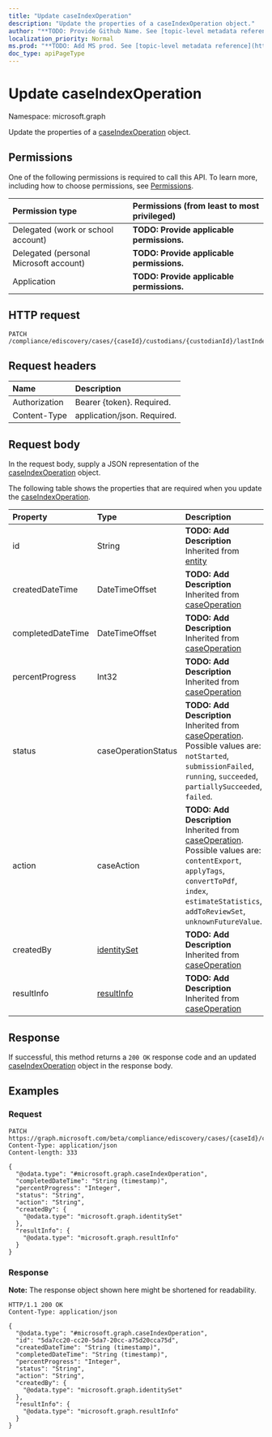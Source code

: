 ```yaml
---
title: "Update caseIndexOperation"
description: "Update the properties of a caseIndexOperation object."
author: "**TODO: Provide Github Name. See [topic-level metadata reference](https://msgo.azurewebsites.net/add/document/guidelines/metadata.html#topic-level-metadata)**"
localization_priority: Normal
ms.prod: "**TODO: Add MS prod. See [topic-level metadata reference](https://msgo.azurewebsites.net/add/document/guidelines/metadata.html#topic-level-metadata)**"
doc_type: apiPageType
---
```


# Update caseIndexOperation
Namespace: microsoft.graph

Update the properties of a [caseIndexOperation](../resources/caseindexoperation.md) object.

## Permissions
One of the following permissions is required to call this API. To learn more, including how to choose permissions, see [Permissions](/graph/permissions-reference).

|Permission type|Permissions (from least to most privileged)|
|:---|:---|
|Delegated (work or school account)|**TODO: Provide applicable permissions.**|
|Delegated (personal Microsoft account)|**TODO: Provide applicable permissions.**|
|Application|**TODO: Provide applicable permissions.**|

## HTTP request

<!-- {
  "blockType": "ignored"
}
-->
``` http
PATCH /compliance/ediscovery/cases/{caseId}/custodians/{custodianId}/lastIndexOperation
```

## Request headers
|Name|Description|
|:---|:---|
|Authorization|Bearer {token}. Required.|
|Content-Type|application/json. Required.|

## Request body
In the request body, supply a JSON representation of the [caseIndexOperation](../resources/caseindexoperation.md) object.

The following table shows the properties that are required when you update the [caseIndexOperation](../resources/caseindexoperation.md).

|Property|Type|Description|
|:---|:---|:---|
|id|String|**TODO: Add Description** Inherited from [entity](../resources/entity.md)|
|createdDateTime|DateTimeOffset|**TODO: Add Description** Inherited from [caseOperation](../resources/caseoperation.md)|
|completedDateTime|DateTimeOffset|**TODO: Add Description** Inherited from [caseOperation](../resources/caseoperation.md)|
|percentProgress|Int32|**TODO: Add Description** Inherited from [caseOperation](../resources/caseoperation.md)|
|status|caseOperationStatus|**TODO: Add Description** Inherited from [caseOperation](../resources/caseoperation.md). Possible values are: `notStarted`, `submissionFailed`, `running`, `succeeded`, `partiallySucceeded`, `failed`.|
|action|caseAction|**TODO: Add Description** Inherited from [caseOperation](../resources/caseoperation.md). Possible values are: `contentExport`, `applyTags`, `convertToPdf`, `index`, `estimateStatistics`, `addToReviewSet`, `unknownFutureValue`.|
|createdBy|[identitySet](../resources/identityset.md)|**TODO: Add Description** Inherited from [caseOperation](../resources/caseoperation.md)|
|resultInfo|[resultInfo](../resources/resultinfo.md)|**TODO: Add Description** Inherited from [caseOperation](../resources/caseoperation.md)|



## Response

If successful, this method returns a `200 OK` response code and an updated [caseIndexOperation](../resources/caseindexoperation.md) object in the response body.

## Examples

### Request
<!-- {
  "blockType": "request",
  "name": "update_caseindexoperation"
}
-->
``` http
PATCH https://graph.microsoft.com/beta/compliance/ediscovery/cases/{caseId}/custodians/{custodianId}/lastIndexOperation
Content-Type: application/json
Content-length: 333

{
  "@odata.type": "#microsoft.graph.caseIndexOperation",
  "completedDateTime": "String (timestamp)",
  "percentProgress": "Integer",
  "status": "String",
  "action": "String",
  "createdBy": {
    "@odata.type": "microsoft.graph.identitySet"
  },
  "resultInfo": {
    "@odata.type": "microsoft.graph.resultInfo"
  }
}
```


### Response
**Note:** The response object shown here might be shortened for readability.
<!-- {
  "blockType": "response",
  "truncated": true
}
-->
``` http
HTTP/1.1 200 OK
Content-Type: application/json

{
  "@odata.type": "#microsoft.graph.caseIndexOperation",
  "id": "5da7cc20-cc20-5da7-20cc-a75d20cca75d",
  "createdDateTime": "String (timestamp)",
  "completedDateTime": "String (timestamp)",
  "percentProgress": "Integer",
  "status": "String",
  "action": "String",
  "createdBy": {
    "@odata.type": "microsoft.graph.identitySet"
  },
  "resultInfo": {
    "@odata.type": "microsoft.graph.resultInfo"
  }
}
```


